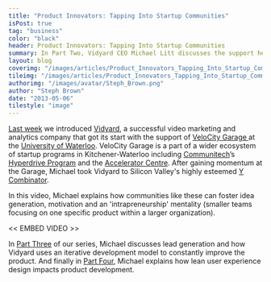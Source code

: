 ```yaml
---
title: "Product Innovators: Tapping Into Startup Communities"
isPost: true
tag: "business"
color: "black"
header: Product Innovators: Tapping Into Startup Communities
summary: In Part Two, Vidyard CEO Michael Litt discusses the support he found in startup programs like Y Combinator.
layout: blog
coverimg: "/images/articles/Product_Innovators_Tapping_Into_Startup_Communities/cover.jpg"
tileimg: "/images/articles/Product_Innovators_Tapping_Into_Startup_Communities/tile.jpg"
authorimg: "/images/avatar/Steph_Brown.png"
author: "Steph Brown"
date: "2013-05-06"
tilestyle: "image"
---
```


[Last week](http://myplanetdigital.com/article/product-innovators-how-acquire-your-first-customers) we introduced [Vidyard](http://vidyard.com/), a successful video marketing and analytics company that got its start with the support of [VeloCity Garage ](http://velocity.uwaterloo.ca/garage)at the [University of Waterloo](http://www.uwaterloo.ca). VeloCity Garage is a part of a wider ecosystem of startup programs in Kitchener-Waterloo including [Communitech](http://www.communitech.ca)’s [Hyperdrive Program](http://hyperdrive.communitech.ca) and the [Accelerator Centre](http://www.acceleratorcentre.com/). After gaining momentum at the Garage, Michael took Vidyard to Silicon Valley's highly esteemed [Y Combinator](http://ycombinator.com/).

In this video, Michael explains how communities like these can foster idea generation, motivation and an 'intrapreneurship' mentality (smaller teams focusing on one specific product within a larger organization).

<<  EMBED VIDEO >>

In [Part Three](http://www.youtube.com/watch?v=Vxnd0aa6T24) of our series, Michael discusses lead generation and how Vidyard uses an iterative development model to constantly improve the product. And finally in [Part Four](http://www.youtube.com/watch?v=BseWzaFX_AE), Michael explains how lean user experience design impacts product development. 